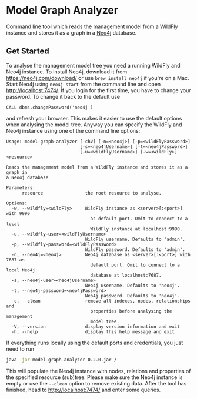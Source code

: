 # Model Graph Analyzer

Command line tool which reads the management model from a WildFly instance and stores it as a graph in a [Neo4j](https://neo4j.com/) database. 

## Get Started

To analyse the management model tree you need a running WildFly and Neo4j instance. To install Neo4j, download it from https://neo4j.com/download/ or use `brew install neo4j` if you're on a Mac. Start Neo4j using `neo4j start` from the command line and open [http://localhost:7474/](http://localhost:7474/). If you login for the first time, you have to change your password. To change it back to the default use 

```cypher
CALL dbms.changePassword('neo4j')
```

and refresh your browser. This makes it easier to use the default options when analysing the model tree. Anyway you can specify the WildFly and Neo4j instance using one of the command line options:

```
Usage: model-graph-analyzer [-chV] [-n=<neo4j>] [-p=<wildFlyPassword>]
                            [-s=<neo4jUsername>] [-t=<neo4jPassword>]
                            [-u=<wildFlyUsername>] [-w=<wildFly>] <resource>

Reads the management model from a WildFly instance and stores it as a graph in
a Neo4j database

Parameters:
      resource                the root resource to analyse.

Options:
  -w, --wildfly=<wildFly>     WildFly instance as <server>[:<port>] with 9990
                                as default port. Omit to connect to a local
                                WildFly instance at localhost:9990.
  -u, --wildfly-user=<wildFlyUsername>
                              WildFly username. Defaults to 'admin'.
  -p, --wildfly-password=<wildFlyPassword>
                              WildFly password. Defaults to 'admin'.
  -n, --neo4j=<neo4j>         Neo4j database as <server>[:<port>] with 7687 as
                                default port. Omit to connect to a local Neo4j
                                database at localhost:7687.
  -s, --neo4j-user=<neo4jUsername>
                              Neo4j username. Defaults to 'neo4j'.
  -t, --neo4j-password=<neo4jPassword>
                              Neo4j password. Defaults to 'neo4j'.
  -c, --clean                 remove all indexes, nodes, relationships and
                                properties before analysing the management
                                model tree.
  -V, --version               display version information and exit
  -h, --help                  display this help message and exit
```

If everything runs locally using the default ports and credentials, you just need to run 

```bash
java -jar model-graph-analyzer-0.2.0.jar /
```

This will populate the Neo4j instance with nodes, relations and properties of the specified resource (sub)tree. Please make sure the Neo4j instance is empty or use the `--clean` option to remove existing data. After the tool has finished, head to [http://localhost:7474/](http://localhost:7474/) and enter some queries. 
